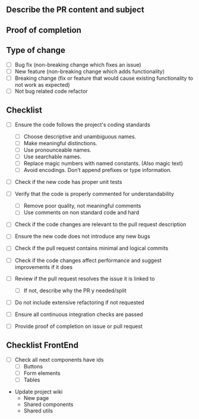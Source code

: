 <!--- Provide a general summary of your changes in the Title above -->

## Describe the PR content and subject
<!--- Describe your changes in detail -->

## Proof of completion
<!-- Please provide an image or text that proof the PR completes the requirement --> 

## Type of change
<!--  Please delete options that are not relevant. -->
- [ ] Bug fix (non-breaking change which fixes an issue)
- [ ] New feature (non-breaking change which adds functionality)
- [ ] Breaking change (fix or feature that would cause existing functionality to not work as expected)
- [ ] Not bug related code refactor

## Checklist
<!-- You must check --> 
- [ ]  Ensure the code follows the project's coding standards
    - [ ]  Choose descriptive and unambiguous names.
    - [ ]  Make meaningful distinctions.
    - [ ]  Use pronounceable names.
    - [ ]  Use searchable names.
    - [ ]  Replace magic numbers with named constants. (Also magic text)
    - [ ]  Avoid encodings. Don’t append prefixes or type information.
- [ ]  Check if the new code has proper unit tests
- [ ]  Verify that the code is properly commented for understandability
    - [ ]  Remove poor quality, not meaningful comments
    - [ ]  Use comments on non standard code and hard
- [ ]  Check if the code changes are relevant to the pull request description
- [ ]  Ensure the new code does not introduce any new bugs
- [ ]  Check if the pull request contains minimal and logical commits
- [ ]  Check if the code changes affect performance and suggest improvements if it does
- [ ]  Review if the pull request resolves the issue it is linked to
    - [ ]  If not, describe why the PR y needed/split
- [ ]  Do not include extensive refactoring if not requested
- [ ]  Ensure all continuous integration checks are passed
- [ ]  Provide proof of completion on issue or pull request


## Checklist FrontEnd
- [ ] Check all next components have ids
  - [ ] Buttons
  - [ ] Form elements
  - [ ] Tables
- Update project wiki
  - New page
  - Shared components
  - Shared utils  

